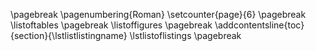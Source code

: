 \pagebreak 
\pagenumbering{Roman}
\setcounter{page}{6}
\pagebreak
\listoftables
\pagebreak
\listoffigures
\pagebreak
\addcontentsline{toc}{section}{\lstlistlistingname}
\lstlistoflistings
\pagebreak
